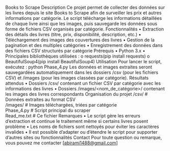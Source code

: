 
Books to Scrape
Description
Ce projet permet de collecter des données sur les livres depuis le site Books to Scrape afin de surveiller les prix et autres informations par catégorie.
Le script télécharge les informations détaillées de chaque livre ainsi que les images, puis sauvegarde les données sous forme de fichiers CSV organisés par catégorie.
Fonctionnalités
•	Extraction des détails des livres (titre, prix, disponibilité, description,  etc.)
•	Téléchargement des images des couvertures des livres
•	Gestion de la pagination et des multiples catégories
•	Enregistrement des données dans des fichiers CSV structurés par catégorie
Prérequis
•	Python 3.x
•	Principales bibliothèques utilisées :
o	requests(pip install requests)
o	BeautifulSoup4(pip install BeautifulSoup4)
Utilisation
Pour lancer le script, exécutez :
python Phase_4.py
Les données et images extraites seront sauvegardées automatiquement dans les dossiers /csv (pour les fichiers CSV) et /images (pour les images classées par catégorie).
Résultats attendus
•	Dossiers /csv/ contenant un fichier CSV par catégorie avec les informations des livres
•	Dossiers /images/<nom_de_catégorie>/ contenant les images des livres correspondants
Organisation du projet
/csv/               # Données extraites au format CSV  
/images/            # Images téléchargées, triées par catégorie  
Phase_4.py          # Script principal du scraper  
Read_me.txt          # Ce fichier
Remarques
•	Le script gère les erreurs d’extraction et continue le traitement même si certains livres posent problème
•	Les noms de fichiers sont nettoyés pour éviter les caractères invalides
•	Il est possible d’adapter ou d’étendre le script pour supporter d’autres sites ou fonctionnalités
Contact
Pour toute question ou remarque, vous pouvez me contacter [abirami1488@gmail.com]

